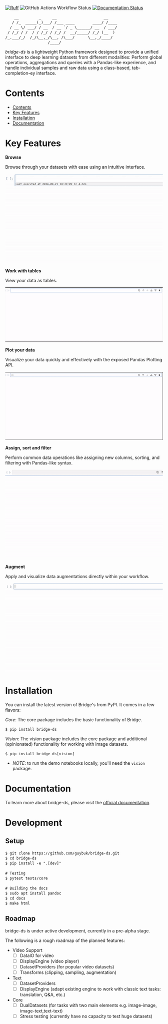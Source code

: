 [![Ruff](https://img.shields.io/endpoint?url=https://raw.githubusercontent.com/astral-sh/ruff/main/assets/badge/v2.json)](https://github.com/astral-sh/ruff)
![GitHub Actions Workflow Status](https://img.shields.io/github/actions/workflow/status/guybuk/bridge-ds/python-package.yml)
[![Documentation Status](https://readthedocs.org/projects/bridge-ds/badge/?version=latest)](https://bridge-ds.readthedocs.io/en/latest/?badge=latest)


```
    __         _     __                     __    
   / /_  _____(_)___/ /___ ____        ____/ /____
  / __ \/ ___/ / __  / __ `/ _ \______/ __  / ___/
 / /_/ / /  / / /_/ / /_/ /  __/_____/ /_/ (__  ) 
/_.___/_/  /_/\__,_/\__, /\___/      \__,_/____/  
                   /____/                         
```

_bridge-ds_ is a lightweight Python framework designed to provide a
unified interface to deep learning datasets from different
modalities: Perform global operations, aggregations and queries
with a Pandas-like
experience, and handle individual samples and raw data using a
class-based, tab-completion-ey interface.



# Contents

<!-- TOC -->
* [Contents](#contents)
* [Key Features](#key-features)
* [Installation](#installation)
* [Documentation](#documentation)
<!-- TOC -->

# Key Features

**Browse**

Browse through your datasets with ease using an intuitive interface.

![Browse Datasets](docs/gifs/browse.gif)

**Work with tables**

View your data as tables.

![Table Interface](docs/gifs/tables.gif)

**Plot your data**

Visualize your data quickly and effectively with the exposed Pandas Plotting API.

![Plotting](docs/gifs/plot.gif)

**Assign, sort and filter**

Perform common data operations like assigning new columns, sorting, and filtering with Pandas-like syntax.

![Table Operations](docs/gifs/do_stuff.gif)

**Augment**

Apply and visualize data augmentations directly within your workflow.

![Transforms](docs/gifs/transform.gif)

# Installation

You can install the latest version of Bridge's from PyPI. It comes in a few flavors:

*Core*: The core package includes the basic functionality of Bridge.

```console
$ pip install bridge-ds
```
*Vision*: The vision package includes the core package and additional (opinionated) functionality for working with image datasets.

```console
$ pip install bridge-ds[vision]
```

* _NOTE_: to run the demo notebooks locally, you'll need the `vision` package.

# Documentation

To learn more about bridge-ds, please visit the [official documentation](https://bridge-ds.readthedocs.io/).

# Development

## Setup
```console
$ git clone https://github.com/guybuk/bridge-ds.git
$ cd bridge-ds
$ pip install -e ".[dev]"

# Testing
$ pytest tests/core

# Building the docs
$ sudo apt install pandoc
$ cd docs
$ make html
```

## Roadmap

bridge-ds is under active development, currently in a pre-alpha stage.

The following is a rough roadmap of the planned features:

- Video Support
    - [ ] DataIO for video
    - [ ] DisplayEngine (video player)
    - [ ] DatasetProviders (for popular video datasets)
    - [ ] Transforms (clipping, sampling, augmentation)
- Text
    - [ ] DatasetProviders
    - [ ] DisplayEngine (adapt existing engine to work with classic text tasks: translation, Q&A, etc.)
- Core
    - [ ] DualDatasets (for tasks with two main elements e.g. image-image, image-text,text-text)
    - [ ] Stress testing (currently have no capacity to test huge datasets)